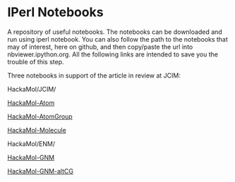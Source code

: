 IPerl Notebooks
===============
A repository of useful notebooks.  The notebooks can be downloaded and run using iperl notebook. You can also follow the path to the notebooks that may of interest, here on github, and then copy/paste the url into nbviewer.ipython.org. All the following links are intended to save you the trouble of this step.

Three notebooks in support of the article in review at JCIM:

HackaMol/JCIM/

[HackaMol-Atom](http://nbviewer.ipython.org/github.com/demianriccardi/p5-IPerl-Notebooks/blob/master/HackaMol/JCIM/HackaMol-Atom.ipynb)

[HackaMol-AtomGroup](http://nbviewer.ipython.org/github.com/demianriccardi/p5-IPerl-Notebooks/blob/master/HackaMol/JCIM/HackaMol-AtomGroup.ipynb)

[HackaMol-Molecule](http://nbviewer.ipython.org/github.com/demianriccardi/p5-IPerl-Notebooks/blob/master/HackaMol/JCIM/HackaMol-Molecule.ipynb)

HackaMol/ENM/

[HackaMol-GNM](http://nbviewer.ipython.org/github.com/demianriccardi/p5-IPerl-Notebooks/blob/master/HackaMol/ENM/HackaMol-GNM.ipynb)

[HackaMol-GNM-altCG](http://nbviewer.ipython.org/github.com/demianriccardi/p5-IPerl-Notebooks/blob/master/HackaMol/ENM/HackaMol-GNM-altCG.ipynb)



